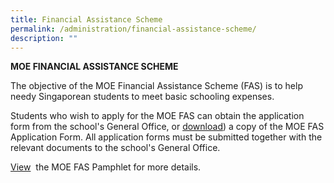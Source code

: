```yaml
---
title: Financial Assistance Scheme
permalink: /administration/financial-assistance-scheme/
description: ""
---
```

**MOE FINANCIAL ASSISTANCE SCHEME**

The objective of the MOE Financial Assistance Scheme (FAS) is to help needy Singaporean students to meet basic schooling expenses.  
  
Students who wish to apply for the MOE FAS can obtain the application form from the school's General Office, or [download](/files/2024%20moe%20fas%20application%20form.pdf)) a copy of the MOE FAS Application Form. All application forms must be submitted together with the relevant documents to the school's General Office.  
  
[View](/files/2024%20moe%20fas%20pamphet%20el.pdf)
 the MOE FAS Pamphlet for more details.